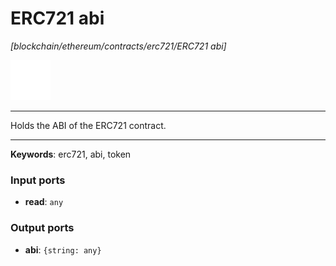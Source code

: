 # ERC721 abi

_[blockchain/ethereum/contracts/erc721/ERC721 abi]_

![icon](</assets/icons/11e997ab-33d0-473a-aa56-1e2fe4d30d5c.png>)

---

Holds the ABI of the ERC721 contract.<br>

---

__Keywords__: erc721, abi, token

### Input ports

* __read__: ` any `

### Output ports

* __abi__: ` {string: any} `

